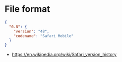 # File format

```json
{
  "0.8": {
    "version": "48",
    "codename": "Safari Mobile"
  }
}
```

* https://en.wikipedia.org/wiki/Safari_version_history
